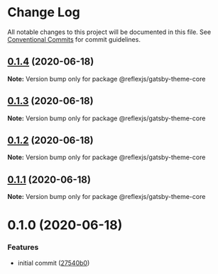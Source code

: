 # Change Log

All notable changes to this project will be documented in this file.
See [Conventional Commits](https://conventionalcommits.org) for commit guidelines.

## [0.1.4](https://github.com/reflexjs/reflex/compare/@reflexjs/gatsby-theme-core@0.1.3...@reflexjs/gatsby-theme-core@0.1.4) (2020-06-18)

**Note:** Version bump only for package @reflexjs/gatsby-theme-core





## [0.1.3](https://github.com/reflexjs/reflex/compare/@reflexjs/gatsby-theme-core@0.1.2...@reflexjs/gatsby-theme-core@0.1.3) (2020-06-18)

**Note:** Version bump only for package @reflexjs/gatsby-theme-core





## [0.1.2](https://github.com/reflexjs/reflex/compare/@reflexjs/gatsby-theme-core@0.1.1...@reflexjs/gatsby-theme-core@0.1.2) (2020-06-18)

**Note:** Version bump only for package @reflexjs/gatsby-theme-core





## [0.1.1](https://github.com/reflexjs/reflex/compare/@reflexjs/gatsby-theme-core@0.1.0...@reflexjs/gatsby-theme-core@0.1.1) (2020-06-18)

**Note:** Version bump only for package @reflexjs/gatsby-theme-core





# 0.1.0 (2020-06-18)


### Features

* initial commit ([27540b0](https://github.com/reflexjs/reflex/commit/27540b022a849212a21894b05df928e5e6b19456))
